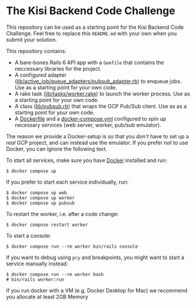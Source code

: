 # The Kisi Backend Code Challenge

This repository can be used as a starting point for the Kisi Backend Code Challenge. Feel free to replace this `README.md` with your own when you submit your solution.

This repository contains:
- A bare-bones Rails 6 API app with a `Gemfile` that contains the neccessary libraries for the project.
- A configured adapter ([lib/active_job/queue_adapters/pubsub_adapter.rb](lib/active_job/queue_adapters/pubsub_adapter.rb)) to enqueue jobs. Use as a starting point for your own code.
- A rake task ([lib/tasks/worker.rake](lib/tasks/worker.rake)) to launch the worker process. Use as a starting point for your own code.
- A class ([lib/pubsub.rb](lib/pubsub.rb)) that wraps the GCP Pub/Sub client. Use as as a starting point for your own code.
- A [Dockerfile](Dockerfile) and a [docker-compose.yml](docker-compose.yml) configured to spin up necessary services (web server, worker, pub/sub emulator).

The reason we provide a Docker-setup is so that you *don't* have to set up a *real* GCP project, and can instead use the emulator. If you prefer *not* to use Docker, you can ignore the following text.

To start all services, make sure you have [Docker](https://www.docker.com/products/docker-desktop/) installed and run:
```
$ docker compose up
```

If you prefer to start each service individually, run:
```
$ docker compose up web
$ docker compose up worker
$ docker compose up pubsub
```

To restart the worker, i.e. after a code change:
```
$ docker compose restart worker
```

To start a console:
```
$ docker compose run --rm worker bin/rails console
```

If you want to debug using `pry` and breakpoints, you might want to start a service manually instead:
```
$ docker compose run --rm worker bash
# bin/rails worker:run
```

If you run docker with a VM (e.g. Docker Desktop for Mac) we recommend you allocate at least 2GB Memory
